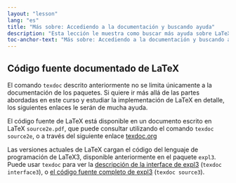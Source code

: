 ```yaml
---
layout: "lesson"
lang: "es"
title: "Más sobre: Accediendo a la documentación y buscando ayuda"
description: "Esta lección le muestra como buscar más ayuda sobre LaTeX usted mismo."
toc-anchor-text: "Más sobre: Accediendo a la documentación y buscando ayuda"
---
```



## Código fuente documentado de LaTeX

El comando `texdoc` descrito anteriormente no se limita únicamente a la documentación de los paquetes.
Si quiere ir más allá de las partes abordadas en este curso y estudiar la implementación de LaTeX en detalle,
los siguientes enlaces le serán de mucha ayuda.

El código fuente de LaTeX está disponible en un documento escrito en LaTeX `source2e.pdf`, que puede
consultar utilizando el comando `texdoc source2e`, o a través del siguiente enlace
[texdoc.org](https://texdoc.org/pkg/source2e)

Las versiones actuales de LaTeX cargan el código del lenguaje de programación de LaTeX3, disponible anteriormente
en el paquete `expl3`. Puede usar `texdoc` para ver la
[descripción de la interface de expl3](http://texdoc.org/pkg/interface3) (`texdoc interface3`),
o
[el código fuente completo de expl3](http://texdoc.org/pkg/source3) (`texdoc source3`).
